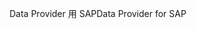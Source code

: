 <span data-ttu-id="064c4-101">Data Provider 用 SAP</span><span class="sxs-lookup"><span data-stu-id="064c4-101">Data Provider for SAP</span></span>